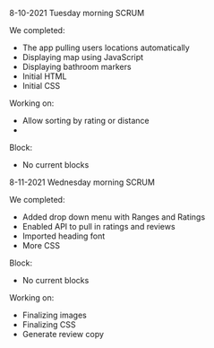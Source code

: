 8-10-2021 Tuesday morning SCRUM

We completed: 
- The app pulling users locations automatically
- Displaying map using JavaScript
- Displaying bathroom markers
- Initial HTML
- Initial CSS

Working on:
- Allow sorting by rating or distance
-           

Block:
- No current blocks

8-11-2021 Wednesday morning SCRUM

We completed:
- Added drop down menu with Ranges and Ratings
- Enabled API to pull in ratings and reviews
- Imported heading font
- More CSS

Block:
- No current blocks

Working on:
- Finalizing images
- Finalizing CSS
- Generate review copy